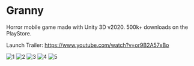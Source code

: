 # Granny

Horror mobile game made with Unity 3D v2020. 
500k+ downloads on the PlayStore.

Launch Trailer: https://www.youtube.com/watch?v=or9B2A57xBo

![1](https://user-images.githubusercontent.com/13381610/178224947-3a573c38-6ce4-4690-bb9f-f569cfcff07c.PNG)
![2](https://user-images.githubusercontent.com/13381610/178224977-7669809e-ee10-488b-a549-a651e71b7681.PNG)
![3](https://user-images.githubusercontent.com/13381610/178225017-46e344a8-2358-4b9e-a567-907e6e4cc483.PNG)
![4](https://user-images.githubusercontent.com/13381610/178225046-3b647fe9-caf5-499f-8ff4-87b90f54f948.PNG)
![5](https://user-images.githubusercontent.com/13381610/178225118-961962db-568e-4b33-b58c-16ab7945fb1c.PNG)
